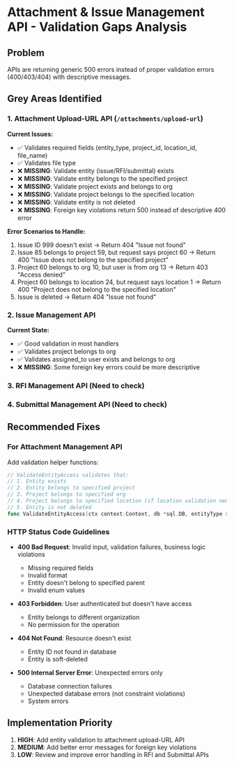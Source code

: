 # Attachment & Issue Management API - Validation Gaps Analysis

## Problem
APIs are returning generic 500 errors instead of proper validation errors (400/403/404) with descriptive messages.

## Grey Areas Identified

### 1. Attachment Upload-URL API (`/attachments/upload-url`)

**Current Issues:**
- ✅ Validates required fields (entity_type, project_id, location_id, file_name)
- ✅ Validates file type
- ❌ **MISSING**: Validate entity (issue/RFI/submittal) exists
- ❌ **MISSING**: Validate entity belongs to the specified project
- ❌ **MISSING**: Validate project exists and belongs to org
- ❌ **MISSING**: Validate project belongs to the specified location
- ❌ **MISSING**: Validate entity is not deleted
- ❌ **MISSING**: Foreign key violations return 500 instead of descriptive 400 error

**Error Scenarios to Handle:**
1. Issue ID 999 doesn't exist → Return 404 "Issue not found"
2. Issue 85 belongs to project 59, but request says project 60 → Return 400 "Issue does not belong to the specified project"
3. Project 60 belongs to org 10, but user is from org 13 → Return 403 "Access denied"
4. Project 60 belongs to location 24, but request says location 1 → Return 400 "Project does not belong to the specified location"
5. Issue is deleted → Return 404 "Issue not found"

### 2. Issue Management API

**Current State:**
- ✅ Good validation in most handlers
- ✅ Validates project belongs to org
- ✅ Validates assigned_to user exists and belongs to org
- ❌ **MISSING**: Some foreign key errors could be more descriptive

### 3. RFI Management API (Need to check)

### 4. Submittal Management API (Need to check)

## Recommended Fixes

### For Attachment Management API

Add validation helper functions:

```go
// ValidateEntityAccess validates that:
// 1. Entity exists
// 2. Entity belongs to specified project
// 3. Project belongs to specified org
// 4. Project belongs to specified location (if location validation needed)
// 5. Entity is not deleted
func ValidateEntityAccess(ctx context.Context, db *sql.DB, entityType string, entityID, projectID, locationID, orgID int64) error
```

### HTTP Status Code Guidelines

- **400 Bad Request**: Invalid input, validation failures, business logic violations
  - Missing required fields
  - Invalid format
  - Entity doesn't belong to specified parent
  - Invalid enum values

- **403 Forbidden**: User authenticated but doesn't have access
  - Entity belongs to different organization
  - No permission for the operation

- **404 Not Found**: Resource doesn't exist
  - Entity ID not found in database
  - Entity is soft-deleted

- **500 Internal Server Error**: Unexpected errors only
  - Database connection failures
  - Unexpected database errors (not constraint violations)
  - System errors

## Implementation Priority

1. **HIGH**: Add entity validation to attachment upload-URL API
2. **MEDIUM**: Add better error messages for foreign key violations
3. **LOW**: Review and improve error handling in RFI and Submittal APIs

